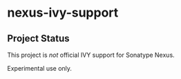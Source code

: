 nexus-ivy-support
=================

## Project Status

This project is _not_ official IVY support for Sonatype Nexus.

Experimental use only.
